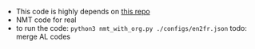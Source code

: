* This code is highly depends on [this repo](https://github.com/pcyin/pytorch_basic_nmt#readme)
* NMT code for real
* to run the code:
`python3 nmt_with_org.py ./configs/en2fr.json`
todo:
merge AL codes